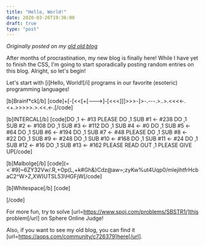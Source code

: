 ```yaml
---
title: "Hello, World!"
date: 2020-03-26T19:36:00
draft: true
type: "post"
---
```



*Originally posted on my [old old blog](https://artofproblemsolving.com/community/c1086531h2042976_hello_world)*


After months of procrastination, my new blog is finally here! While I have yet to finish the CSS, I'm going to start sporadically posting random entries on this blog. Alright, so let's begin!

Let's start with [i]Hello, World![/i] programs in our favorite (esoteric) programming languages!

[b]Brainf*ck[/b]
[code]+[-[<<[+[--->]-[<<<]]]>>>-]>-.---.>..>.<<<<-.<+.>>>>>.>.<<.<-.[/code]

[b]INTERCAL[/b]
[code]DO ,1 <- #13
PLEASE DO ,1 SUB #1 <- #238
DO ,1 SUB #2 <- #108
DO ,1 SUB #3 <- #112
DO ,1 SUB #4 <- #0
DO ,1 SUB #5 <- #64
DO ,1 SUB #6 <- #194
DO ,1 SUB #7 <- #48
PLEASE DO ,1 SUB #8 <- #22
DO ,1 SUB #9 <- #248
DO ,1 SUB #10 <- #168
DO ,1 SUB #11 <- #24
DO ,1 SUB #12 <- #16
DO ,1 SUB #13 <- #162
PLEASE READ OUT ,1
PLEASE GIVE UP[/code]

[b]Malbolge[/b]
[code](=<`#9]~6ZY32Vw/.R,+Op(L,+k#Gh&}Cdz@aw=;zyKw%ut4Uqp0/mlejihtfrHcbaC2^W\>Z,XW)UTSL53\HGFjW[/code]

[b]Whitespace[/b]
[code]   	      	 
   			 		   		  	 
    
		    	  	   
	
     		  	 	
	
     		 		  
 
 	
  	
     		 				
	
     	     
	
     	 	 			
	
     		 				
	
     			  	 
	
     		 		  
	
     		  	  
	
     	    	
	
     	 	 
	
   



[/code]

For more fun, try to solve [url=https://www.spoj.com/problems/SBSTR1/]this problem[/url] on Sphere Online Judge!

Also, if you want to see my old blog, you can find it [url=https://aops.com/community/c726379]here[/url].
